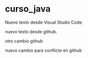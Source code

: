 # curso_java

Nuevo texto desde Visual Studio Code. 

nuevo texto desde github.

otro cambio github

nuevo cambio para conflicto en github
